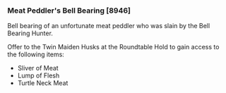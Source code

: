### Meat Peddler's Bell Bearing [8946]

Bell bearing of an unfortunate meat peddler who was slain by the Bell Bearing Hunter.

Offer to the Twin Maiden Husks at the Roundtable Hold to gain access to the following items:

- Sliver of Meat
- Lump of Flesh
- Turtle Neck Meat